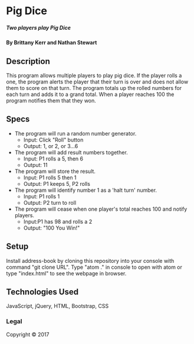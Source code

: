 # Pig Dice

##### Two players play Pig Dice

#### By Brittany Kerr and Nathan Stewart

## Description

This program allows multiple players to play pig dice. If the player rolls a one, the program alerts the player that their turn is over and does not allow them to score on that turn. The program totals up the rolled numbers for each turn and adds it to a grand total.  When a player reaches 100 the program notifies them that they won.

## Specs
* The program will run a random number generator.
  * Input: Click "Roll" button  
  * Output: 1, or 2, or 3...6
* The program will add result numbers together.
  * Input: P1 rolls a 5, then 6
  * Output: 11
* The program will store the result.
  * Input: P1 rolls 5 then 1  
  * Output: P1 keeps 5, P2 rolls
* The program will identify number 1 as a 'halt turn' number.
  * Input: P1 rolls 1  
  * Output: P2 turn to roll
* The program will cease when one player's total reaches 100 and notify players.
  * Input:P1 has 98 and rolls a 2  
  * Output: "100 You Win!"


## Setup

Install address-book by cloning this repository into your console with command "git clone URL". Type "atom ." in console to open with atom or type "index.html" to see the webpage in browser. 

## Technologies Used

JavaScript, jQuery, HTML, Bootstrap, CSS

### Legal

Copyright &copy; 2017
